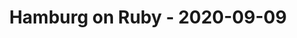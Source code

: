 ---
layout: post
title: Hamburg on Ruby - 2020-09-09
datetime: '2020-09-09 19:00:00 +0200'
name: Hamburg on Ruby
external_url: https://hamburg.onruby.de/events/remote-ruby-usergroup-hamburg-september-2020-638
online_event: true
year_month: 2020-09
---